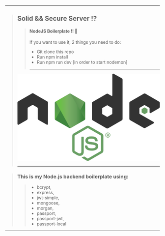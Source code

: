 ___
> ## Solid && Secure Server :interrobang:
> > #### NodeJS Boilerplate !!  :rocket: 
> > If you want to use it, 2 things you need to do:
> > * Git clone this repo
> > * Run npm install
> > * Run npm run dev [in order to start nodemon] 
> > ___
> ![alt text](https://github.com/BiggaHD/Solid_Secure_Server/blob/master/Node.js_logo.svg "NodeJS baby")
> ___

> ### This is my Node.js backend boilerplate using:
> > * bcrypt, 
> > * express, 
> > * jwt-simple,
> > * mongoose, 
> > * morgan,
> > * passport,
> > * passport-jwt,  
> > * passport-local
___
